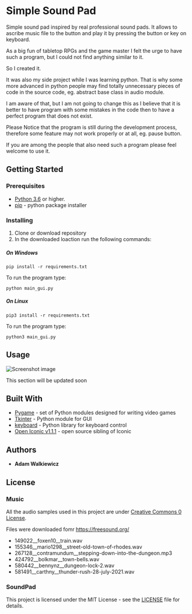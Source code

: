 # Simple Sound Pad

Simple sound pad inspired by real professional sound pads. It allows to ascribe music file to the button and play it by pressing the button or key on keyboard.

As a big fun of tabletop RPGs and the game master I felt the urge to have such a program, but I could not find anything similar to it. 

So I created it.

It was also my side project while I was learning python. That is why some more advanced in python people may find totally unnecessary pieces of code in the source code, eg. abstract base class in audio module.

I am aware of that, but I am not going to change this as I believe that it is better to have program with some mistakes in the code then to have a perfect program that does not exist.

Please Notice that the program is still during the development process, therefore some feature may not work properly or at all, eg. pause button. 

If you are among the people that also need such a program please feel welcome to use it.

## Getting Started

### Prerequisites

*  [Python 3.6](https://www.python.org/download/releases/3.0/) or higher.
*  [pip](https://pip.pypa.io/en/stable/) - python package installer
  
### Installing

1. Clone or download repository
2. In the downloaded loaction run the following commands:

##### On Windows

```
pip install -r requirements.txt
```

To run the program type:

```
python main_gui.py
```

##### On Linux

```
pip3 install -r requirements.txt
```

To run the program type:

```
python3 main_gui.py
```

## Usage

![Screenshot image](https://github.com/ajwalkiewicz/sound-pad/blob/master/image.png)

This section will be updated soon

## Built With

* [Pygame](https://www.pygame.org/docs/) - set of Python modules designed for writing video games
* [Tkinter](https://docs.python.org/3/library/tk.html) - Python module for GUI
* [keyboard](https://pypi.org/project/keyboard/) - Python library for keyboard control
* [Open Iconic v1.1.1](https://github.com/iconic/open-iconic) - open source sibling of Iconic

## Authors

* **Adam Walkiewicz**

## License

### Music

All the audio samples used in this project are under  [Creative Commons 0 License](https://creativecommons.org/publicdomain/zero/1.0/).

Files were downloaded fomr https://freesound.org/

- 149022__foxen10__train.wav
- 155346__mario1298__street-old-town-of-rhodes.wav
- 267128__contramundum__stepping-down-into-the-dungeon.mp3
- 424792__bolkmar__town-bells.wav
- 580442__bennynz__dungeon-lock-2.wav
- 581491__carthny__thunder-rush-28-july-2021.wav

### SoundPad
This project is licensed under the MIT License - see the [LICENSE](LICENSE) file for details.
